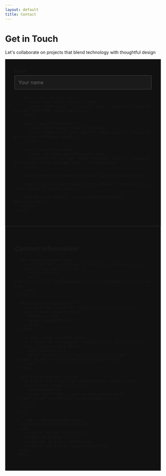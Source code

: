 ```yaml
---
layout: default
title: Contact
---
```


<div class="magazine-layout">
  <div class="full-width">
    <h1 class="article-heading fade-in">Get in Touch</h1>
    <p class="article-lead fade-in">Let's collaborate on projects that blend technology with thoughtful design</p>
  </div>
</div>

<div class="magazine-layout">
  <div class="two-thirds fade-in-left">
    <div class="contact-form">
      <form action="https://formspree.io/f/xzzeddod" method="POST">
        <div class="form-group">
          <label for="name">Name</label>
          <input type="text" id="name" name="name" required placeholder="Your name">
        </div>
        
        <div class="form-group">
          <label for="email">Email</label>
          <input type="email" id="email" name="_replyto" required placeholder="Your email address">
        </div>
        
        <div class="form-group">
          <label for="subject">Subject</label>
          <input type="text" id="subject" name="subject" required placeholder="Message subject">
        </div>
        
        <div class="form-group">
          <label for="message">Message</label>
          <textarea id="message" name="message" rows="6" required placeholder="Your message here..."></textarea>
        </div>
        
        <input type="text" name="_gotcha" style="display:none">
        
        <input type="hidden" name="_next" value="{{ site.url }}{{ site.baseurl }}/thank-you">
        
        <button type="submit" class="submit-btn">Send Message</button>
      </form>
    </div>
  </div>
  
  <div class="one-third fade-in-right">
    <div class="contact-info">
      <h2>Contact Information</h2>
      
      <div class="contact-item">
        <i class="fas fa-envelope" style="color: white;"></i>
        <div class="contact-detail">
          <h3>Email</h3>
          <p><a href="mailto:your.email@example.com">12212108@mail.sustech.edu.cn</a></p>
        </div>
      </div>
      
      <div class="contact-item">
        <i class="fas fa-phone" style="color: white;"></i>
        <div class="contact-detail">
          <h3>Phone</h3>
          <p>+61 466658703</p>
        </div>
      </div>
      
      <!-- <div class="contact-item">
        <i class="fab fa-linkedin" style="color: white;"></i>
        <div class="contact-detail">
          <h3>LinkedIn</h3>
          <p><a href="https://linkedin.com/in/yourname" target="_blank">linkedin.com/in/yourname</a></p>
        </div>
      </div>
      
      <div class="contact-item">
        <i class="fab fa-github" style="color: white;"></i>
        <div class="contact-detail">
          <h3>GitHub</h3>
          <p><a href="https://github.com/yourusername" target="_blank">github.com/yourusername</a></p>
        </div>
      </div>
    </div> -->
    
    <!-- <div class="availability">
      <h3>Currently Available For</h3>
      <ul>
        <li>UI/UX Design Projects</li>
        <li>Web Development</li>
        <li>Design System Creation</li>
        <li>Editorial Design Consultation</li>
      </ul>
    </div> -->
  </div>
</div>

<style>
  .contact-form {
    background-color: #111;
    padding: 30px;
    border-left: 4px solid var(--secondary-color);
  }
  
  .form-group {
    margin-bottom: 20px;
  }
  
  .form-group label {
    display: block;
    margin-bottom: 5px;
    font-weight: 600;
    color: var(--light-text);
  }
  
  .form-group input, 
  .form-group textarea {
    width: 100%;
    padding: 12px;
    border: 1px solid #444;
    background-color: #1a1a1a;
    color: white;
    font-family: var(--serif-font);
    font-size: 16px;
    border-radius: 3px;
  }
  
  .form-group input::placeholder,
  .form-group textarea::placeholder {
    color: #666;
  }
  
  .form-group input:focus,
  .form-group textarea:focus {
    outline: none;
    border-color: var(--secondary-color);
    box-shadow: 0 0 5px rgba(211, 47, 47, 0.5);
  }
  
  .submit-btn {
    background-color: var(--secondary-color);
    color: white;
    border: none;
    padding: 12px 25px;
    font-size: 16px;
    font-weight: 600;
    cursor: pointer;
    font-family: var(--serif-font);
    transition: background-color 0.3s;
    border-radius: 3px;
  }
  
  .submit-btn:hover {
    background-color: var(--accent-color);
  }
  
  .contact-info {
    background-color: #111;
    padding: 30px;
    margin-bottom: 30px;
    border: 1px solid #333;
  }
  
  .contact-item {
    display: flex;
    margin-bottom: 20px;
    align-items: flex-start;
  }
  
  .contact-item i {
    font-size: 24px;
    color: var(--secondary-color);
    margin-right: 15px;
    margin-top: 3px;
  }
  
  .contact-detail h3 {
    margin: 0 0 5px 0;
    font-size: 18px;
  }
  
  .contact-detail p {
    margin: 0;
    color: #bbb;
  }
  
  .contact-detail a {
    color: #bbb;
    text-decoration: none;
    border-bottom: 1px solid var(--secondary-color);
    transition: color 0.3s;
  }
  
  .contact-detail a:hover {
    color: var(--secondary-color);
  }
  
  .availability {
    background-color: var(--dark-bg);
    color: var(--light-text);
    padding: 25px;
    border: 1px solid #333;
  }
  
  .availability h3 {
    margin-top: 0;
    color: var(--light-text);
    border-bottom: 2px solid var(--secondary-color);
    padding-bottom: 10px;
    display: inline-block;
  }
  
  .availability ul {
    margin: 0;
    padding-left: 20px;
    color: #bbb;
  }
  
  .availability li {
    margin-bottom: 8px;
  }
</style> 